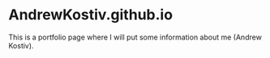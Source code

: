 # AndrewKostiv.github.io

This is a portfolio page where I will put some information about me (Andrew Kostiv).